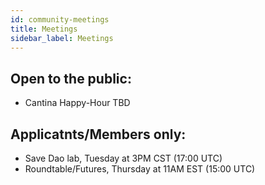 ```yaml
---
id: community-meetings
title: Meetings
sidebar_label: Meetings
---
```


## Open to the public: 
- Cantina Happy-Hour TBD

## Applicatnts/Members only: 
- Save Dao lab, Tuesday at 3PM CST (17:00 UTC)
- Roundtable/Futures, Thursday at 11AM EST (15:00 UTC)
